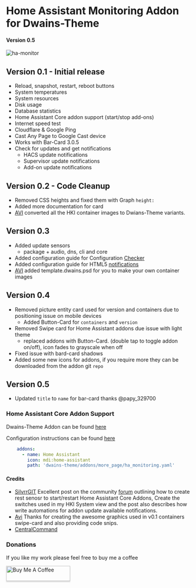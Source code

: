 # Home Assistant Monitoring Addon for Dwains-Theme
#### Version 0.5

![ha-monitor](https://github.com/noodlemctwoodle/homeassistant/blob/master/.github/wiki/images/dwains-theme/addons/ha-monitor/desktop_1.png)

## Version 0.1 - Initial release

 - Reload, snapshot, restart, reboot buttons
 - System temperatures
 - System resources
 - Disk usage
 - Database statistics
 - Home Assistant Core addon support (start/stop add-ons)
 - Internet speed test
 - Cloudflare & Google Ping
 - Cast Any Page to Google Cast device
 - Works with Bar-Card 3.0.5
 - Check for updates and get notifications
    - HACS update notifications
    - Supervisor update notifications
    - Add-on update notifications

## Version 0.2 - Code Cleanup

 - Removed CSS heights and fixed them with Graph `height:`
 - Added more documentation for card
 - [AVI](https://github.com/abeksis/My-HomeAssistant-Config) converted all the HKI container images to Dwians-Theme variants. 

## Version 0.3
 - Added update sensors
    - package + audio, dns, cli and core
 - Added configuration guide for Configuration [Checker](https://github.com/noodlemctwoodle/homeassistant/blob/master/.github/wiki/guides/ha-core/HomeAssistant_Monitoting.md#install-check-home-assistant-configuration)
 - Added configuration guide for HTML5 [notifications](https://github.com/noodlemctwoodle/homeassistant/blob/master/.github/wiki/guides/ha-core/HomeAssistant_Monitoting.md#setting-up-the-html5-notify-platform)
 - [AVI](https://github.com/abeksis/My-HomeAssistant-Config) added template.dwains.psd for you to make your own container images

## Version 0.4
 - Removed picture entity card used for version and containers due to positioning issue on mobile devices
   - Added Button-Card for `containers` and `version`
 - Removed Swipe card for Home Assistant addons due issue with light theme
   - replaced addons with Button-Card. (double tap to toggle addon on/off), icon fades to grayscale when off
 - Fixed issue with bard-card shadows
 - Added some new icons for addons, if you require more they can be downloaded from the addon git `repo`

## Version 0.5
 - Updated `title` to `name` for bar-card thanks @papy_329700

### Home Assistant Core Addon Support

Dwains-Theme Addon can be found [here](https://github.com/noodlemctwoodle/homeassistant/blob/master/dwains-theme/addons/more_page/ha_monitoring.yaml)
     
Configuration instructions can be found [here](https://github.com/noodlemctwoodle/homeassistant/blob/master/.github/wiki/guides/ha-core/HomeAssistant_Monitoting.md)

```YAML
    addons:
      - name: Home Assistant
        icon: mdi:home-assistant
        path: 'dwains-theme/addons/more_page/ha_monitoring.yaml'
```

 #### Credits
 - [SilvrrGIT](https://github.com/SilvrrGIT/HomeAssistant) Excellent post on the community [forum](https://community.home-assistant.io/t/get-notified-of-available-hassio-addon-updates/176626) outlining how to create rest senosr to start/restart Home Assistant Core Addons, Create the switches used in my HKI System view and the post also describes how write automations for addon update available notifications.
 - [Avi](https://github.com/abeksis/My-HomeAssistant-Config) Thanks for creating the awesome graphics used in v0.1 containers swipe-card and also providing code snips. 
 - [CentralCommand](https://community.home-assistant.io/t/update-notifications-core-hacs-supervisor-and-addons/182295)
 
 ### Donations

If you like my work please feel free to buy me a coffee

<a href="https://www.buymeacoffee.com/noodlemctwoodle" target="_blank"><img src="https://www.buymeacoffee.com/assets/img/custom_images/orange_img.png" alt="Buy Me A Coffee" style="height: 41px !important;width: 174px !important;box-shadow: 0px 3px 2px 0px rgba(190, 190, 190, 0.5) !important;-webkit-box-shadow: 0px 3px 2px 0px rgba(190, 190, 190, 0.5) !important;" ></a>